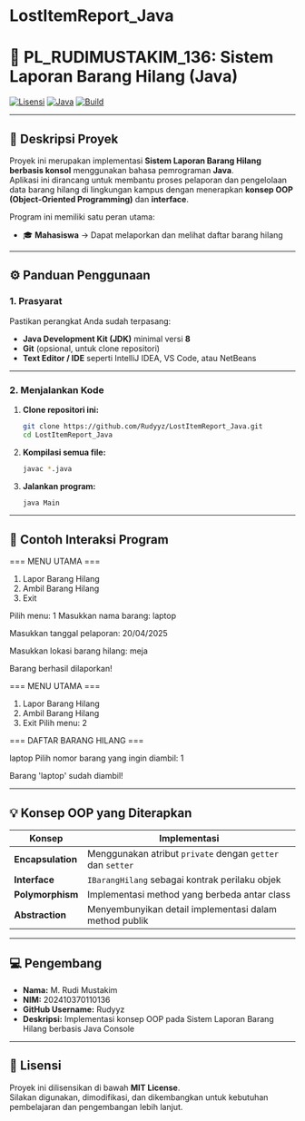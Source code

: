 # LostItemReport_Java
# 🧾 PL_RUDIMUSTAKIM_136: Sistem Laporan Barang Hilang (Java)

[![Lisensi](https://img.shields.io/badge/Lisensi-MIT-blue.svg)](https://opensource.org/licenses/MIT)
[![Java](https://img.shields.io/badge/Java-17-orange.svg)](https://www.oracle.com/java/)
[![Build](https://img.shields.io/badge/Build-Success-green.svg)]()

---

## 📖 Deskripsi Proyek

Proyek ini merupakan implementasi **Sistem Laporan Barang Hilang berbasis konsol** menggunakan bahasa pemrograman **Java**.  
Aplikasi ini dirancang untuk membantu proses pelaporan dan pengelolaan data barang hilang di lingkungan kampus dengan menerapkan **konsep OOP (Object-Oriented Programming)** dan **interface**.

Program ini memiliki satu peran utama:
- 🎓 **Mahasiswa** → Dapat melaporkan dan melihat daftar barang hilang

---

## ⚙️ Panduan Penggunaan

### 1. Prasyarat

Pastikan perangkat Anda sudah terpasang:
- **Java Development Kit (JDK)** minimal versi **8**
- **Git** (opsional, untuk clone repositori)
- **Text Editor / IDE** seperti IntelliJ IDEA, VS Code, atau NetBeans

---

### 2. Menjalankan Kode

1. **Clone repositori ini:**
    ```bash
    git clone https://github.com/Rudyyz/LostItemReport_Java.git
    cd LostItemReport_Java
    ```

2. **Kompilasi semua file:**
    ```bash
    javac *.java
    ```

3. **Jalankan program:**
    ```bash
    java Main
    ```

---

## 🧩 Contoh Interaksi Program
=== MENU UTAMA ===

1. Lapor Barang Hilang
2. Ambil Barang Hilang
3. Exit

Pilih menu: 1
Masukkan nama barang: laptop

Masukkan tanggal pelaporan: 20/04/2025

Masukkan lokasi barang hilang: meja

Barang berhasil dilaporkan!

=== MENU UTAMA ===

1. Lapor Barang Hilang
2. Ambil Barang Hilang
3. Exit
Pilih menu: 2

=== DAFTAR BARANG HILANG ===

laptop
Pilih nomor barang yang ingin diambil: 1

Barang 'laptop' sudah diambil!


---

## 💡 Konsep OOP yang Diterapkan

| Konsep | Implementasi |
|--------|---------------|
| **Encapsulation** | Menggunakan atribut `private` dengan `getter` dan `setter` |
| **Interface** | `IBarangHilang` sebagai kontrak perilaku objek |
| **Polymorphism** | Implementasi method yang berbeda antar class |
| **Abstraction** | Menyembunyikan detail implementasi dalam method publik |

---

## 💻 Pengembang

* **Nama:** M. Rudi Mustakim
* **NIM:** 202410370110136
* **GitHub Username:** Rudyyz
* **Deskripsi:** Implementasi konsep OOP pada Sistem Laporan Barang Hilang berbasis Java Console

---

## 🏁 Lisensi

Proyek ini dilisensikan di bawah **MIT License**.  
Silakan digunakan, dimodifikasi, dan dikembangkan untuk kebutuhan pembelajaran dan pengembangan lebih lanjut.

